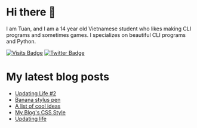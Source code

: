# Hi there 👋

<!--
**HoangTuan110/HoangTuan110** is a ✨ _special_ ✨ repository because its `README.md` (this file) appears on your GitHub profile.

Here are some ideas to get you started:

- 🔭 I’m currently working on ...
- 🌱 I’m currently learning ...
- 👯 I’m looking to collaborate on ...
- 🤔 I’m looking for help with ...
- 💬 Ask me about ...
- 📫 How to reach me: ...
- 😄 Pronouns: ...
- ⚡ Fun fact: ...
-->

I am Tuan, and I am a 14 year old Vietnamese student who likes making CLI programs and sometimes games.
I specializes on beautiful CLI programs and Python.

[![Visits Badge](https://badges.pufler.dev/visits/HoangTuan110/HoangTuan110)](https://tsk.bearblog.dev)
[![Twitter Badge](https://img.shields.io/badge/Twitter-Profile-informational?style=flat&logo=twitter&logoColor=white&color=1CA2F1)](https://twitter.com/DangHoangTuan20)

# My latest blog posts
<!-- BLOG-POST-LIST:START -->
- [Updating Life #2](http://tsk.bearblog.dev/updating-life-2/)
- [Banana stylus pen](http://tsk.bearblog.dev/banana-stylus-pen/)
- [A list of cool ideas](http://tsk.bearblog.dev/a-list-of-cool-ideas/)
- [My Blog&#39;s CSS Style](http://tsk.bearblog.dev/blog-css-style/)
- [Updating life](http://tsk.bearblog.dev/updating-life-1/)
<!-- BLOG-POST-LIST:END -->
